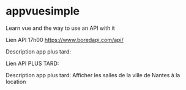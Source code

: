 # appvuesimple
Learn vue and the way to use an API with it

Lien API 17h00
https://www.boredapi.com/api/


Description app plus tard:


Lien API PLUS TARD:

Description app plus tard:
Afficher les salles de la ville de Nantes à la location

